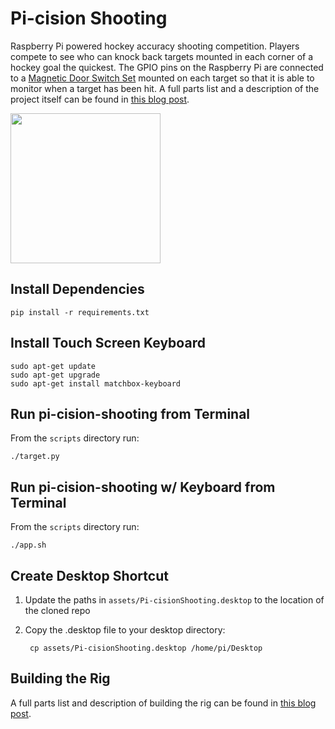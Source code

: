 # Pi-cision Shooting
Raspberry Pi powered hockey accuracy shooting competition. Players compete to see who can knock back targets mounted in each corner of a hockey goal the quickest. The GPIO pins on the Raspberry Pi are connected to a [Magnetic Door Switch Set](https://www.sparkfun.com/products/13247) mounted on each target so that it is able to monitor when a target has been hit. A full parts list and a description of the project itself can be found in [this blog post](https://www.asdfpublishing.com/single-post/2017/04/02/Pi-Day-Inspired-Hacking).

<img src="https://static.wixstatic.com/media/6361c8_16d7a1cb887945a4beb1a1fde07af10f~mv2.png/v1/fill/w_1200,h_800,al_c/6361c8_16d7a1cb887945a4beb1a1fde07af10f~mv2.png" height="240">

## Install Dependencies
    pip install -r requirements.txt

## Install Touch Screen Keyboard
    sudo apt-get update
    sudo apt-get upgrade
    sudo apt-get install matchbox-keyboard

## Run pi-cision-shooting from Terminal

From the `scripts` directory run:

    ./target.py

## Run pi-cision-shooting w/ Keyboard from Terminal

From the `scripts` directory run:

    ./app.sh

## Create Desktop Shortcut

1. Update the paths in `assets/Pi-cisionShooting.desktop` to the location of the cloned repo
2. Copy the .desktop file to your desktop directory:

        cp assets/Pi-cisionShooting.desktop /home/pi/Desktop

## Building the Rig

A full parts list and description of building the rig can be found in [this blog post](https://www.asdfpublishing.com/single-post/2017/04/02/Pi-Day-Inspired-Hacking).
